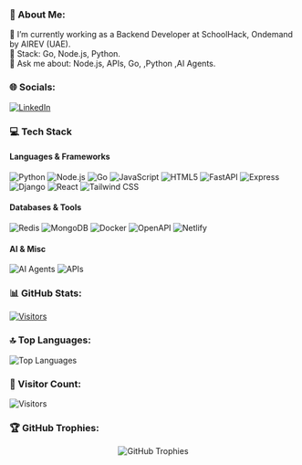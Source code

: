 ### 💫 About Me:
🔭 I’m currently working as a Backend Developer at SchoolHack, Ondemand by AIREV (UAE).  
🌱 Stack: Go, Node.js, Python.  
💬 Ask me about: Node.js, APIs, Go, ,Python ,AI Agents.  


### 🌐 Socials:
[![LinkedIn](https://img.shields.io/badge/LinkedIn-0077B5?style=for-the-badge&logo=linkedin&logoColor=white)](https://www.linkedin.com/in/damandeep-singh-5153a41b9/)

### 💻 Tech Stack

#### Languages & Frameworks
![Python](https://img.shields.io/badge/Python-3776AB?style=flat&logo=python&logoColor=white)
![Node.js](https://img.shields.io/badge/Node.js-339933?style=flat&logo=nodedotjs&logoColor=white)
![Go](https://img.shields.io/badge/Go-00ADD8?style=flat&logo=go&logoColor=white)
![JavaScript](https://img.shields.io/badge/JavaScript-F7DF1E?style=flat&logo=javascript&logoColor=black)
![HTML5](https://img.shields.io/badge/HTML5-E34F26?style=flat&logo=html5&logoColor=white)
![FastAPI](https://img.shields.io/badge/FastAPI-009688?style=flat&logo=fastapi&logoColor=white)
![Express](https://img.shields.io/badge/Express-000000?style=flat&logo=express&logoColor=white)
![Django](https://img.shields.io/badge/Django-092E20?style=flat&logo=django&logoColor=white)
![React](https://img.shields.io/badge/React-61DAFB?style=flat&logo=react&logoColor=black)
![Tailwind CSS](https://img.shields.io/badge/Tailwind_CSS-06B6D4?style=flat&logo=tailwind-css&logoColor=white)

#### Databases & Tools
![Redis](https://img.shields.io/badge/Redis-DC382D?style=flat&logo=redis&logoColor=white)
![MongoDB](https://img.shields.io/badge/MongoDB-47A248?style=flat&logo=mongodb&logoColor=white)
![Docker](https://img.shields.io/badge/Docker-2496ED?style=flat&logo=docker&logoColor=white)
![OpenAPI](https://img.shields.io/badge/OpenAPI-6BA539?style=flat&logo=openapi-initiative&logoColor=white)
![Netlify](https://img.shields.io/badge/Netlify-00C7B7?style=flat&logo=netlify&logoColor=white)

#### AI & Misc
![AI Agents](https://img.shields.io/badge/AI_Agents-FF6F00?style=flat&logo=openai&logoColor=white)
![APIs](https://img.shields.io/badge/APIs-FF6C37?style=flat&logo=postman&logoColor=white)

### 📊 GitHub Stats:
[![Visitors](https://api.visitorbadge.io/api/combined?path=https%3A%2F%2Fgithub.com%2FDamandeep1313&label=Visitors&countColor=%2300b4ff&style=plastic&animation=growth)](https://visitorbadge.io/status?path=https%3A%2F%2Fgithub.com%2FDamandeep1313)

### 🔝 Top Languages:
![Top Languages](https://github-readme-stats.vercel.app/api/top-langs/?username=Damandeep1313&layout=compact&theme=radical)



### 👀 Visitor Count:
![Visitors](https://komarev.com/ghpvc/?username=Damandeep1313&label=PROFILE+VIEWS&color=00b4ff&style=flat-square)

### 🏆 GitHub Trophies:
<p align="center"> <img src="https://github-profile-trophy.vercel.app/?username=Damandeep1313&theme=onedark&margin-w=10&row=2&column=3" alt="GitHub Trophies" /> </p>
